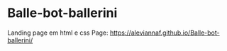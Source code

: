 # Balle-bot-ballerini
Landing page em html e css
Page: https://aleviannaf.github.io/Balle-bot-ballerini/
